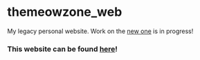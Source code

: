 # themeowzone_web

My legacy personal website. Work on the [new one](https://github.com/Dogeowsky/themeowzone_web_2025_iteration_2) is in progress!

### This website can be found [here](https://legacy.themeowzone.net)!


